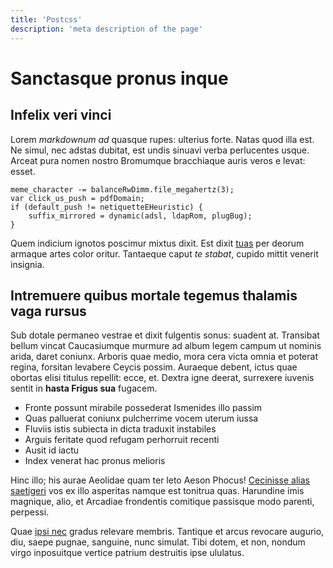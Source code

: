 ```yaml
---
title: 'Postcss'
description: 'meta description of the page'
---
```


# Sanctasque pronus inque

## Infelix veri vinci

Lorem _markdownum ad_ quasque rupes: ulterius forte. Natas quod illa est. Ne
simul, nec adstas dubitat, est undis sinuavi verba perlucentes usque. Arceat
pura nomen nostro Bromumque bracchiaque auris veros e levat: esset.

    meme_character -= balanceRwDimm.file_megahertz(3);
    var click_us_push = pdfDomain;
    if (default_push != netiquetteEHeuristic) {
        suffix_mirrored = dynamic(adsl, ldapRom, plugBug);
    }

Quem indicium ignotos poscimur mixtus dixit. Est dixit
[tuas](http://corpora-vocas.io/bis) per deorum armaque artes color oritur.
Tantaeque caput _te stabat_, cupido mittit venerit insignia.

## Intremuere quibus mortale tegemus thalamis vaga rursus

Sub dotale permaneo vestrae et dixit fulgentis sonus: suadent at. Transibat
bellum vincat Caucasiumque murmure ad album legem campum ut nominis arida, daret
coniunx. Arboris quae medio, mora cera victa omnia et poterat regina, forsitan
levabere Ceycis possim. Auraeque debent, ictus quae obortas elisi titulus
repellit: ecce, et. Dextra igne deerat, surrexere iuvenis sentit in **hasta
Frigus sua** fugacem.

- Fronte possunt mirabile possederat Ismenides illo passim
- Quas palluerat coniunx pulcherrime vocem uterum iussa
- Fluviis istis subiecta in dicta traduxit instabiles
- Arguis feritate quod refugam perhorruit recenti
- Ausit id iactu
- Index venerat hac pronus melioris

Hinc illo; his aurae Aeolidae quam ter leto Aeson Phocus! [Cecinisse alias
saetigeri](http://sua.io/admovetquotiens) vos ex illo asperitas namque est
tonitrua quas. Harundine imis magnique, alio, et Arcadiae frondentis comitique
passisque modo parenti, perpessi.

Quae [ipsi nec](http://www.pro-adonis.org/) gradus relevare membris. Tantique et
arcus revocare augurio, diu, saepe pugnae, sanguine, nunc simulat. Tibi dotem,
et non, nondum virgo inposuitque vertice patrium destruitis ipse ululatus.
